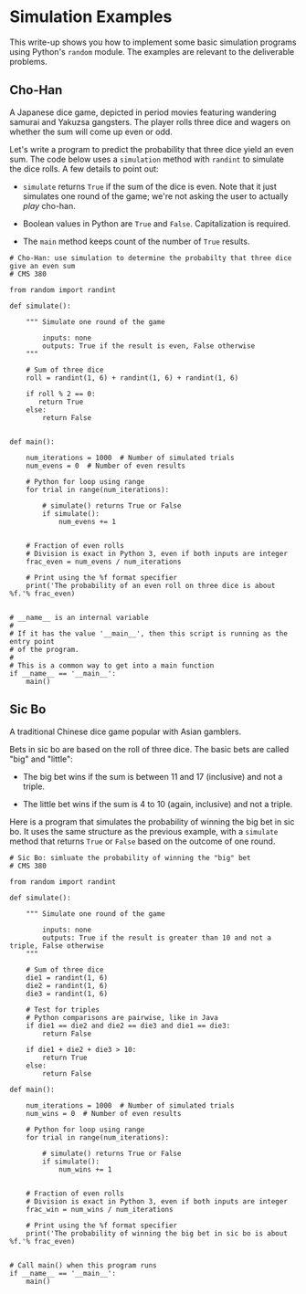 # Simulation Examples

This write-up shows you how to implement some basic simulation programs using Python's `random` module. The examples are relevant to the 
deliverable problems.

## Cho-Han

A Japanese dice game, depicted in period movies featuring wandering samurai and Yakuzsa gangsters. The player rolls three dice and wagers on whether the sum will come up even or odd.

Let's write a program to predict the probability that three dice yield an even sum. The code below uses a `simulation` method with `randint` to simulate the dice rolls. A few details to point out:

- `simulate` returns `True` if the sum of the dice is even. Note that it just simulates one round of the game; we're not asking the user to actually *play* cho-han.

- Boolean values in Python are `True` and `False`. Capitalization is required.

- The `main` method keeps count of the number of `True` results.

```
# Cho-Han: use simulation to determine the probabilty that three dice give an even sum
# CMS 380

from random import randint

def simulate():

    """ Simulate one round of the game
        
        inputs: none
        outputs: True if the result is even, False otherwise
    """
    
    # Sum of three dice
    roll = randint(1, 6) + randint(1, 6) + randint(1, 6)
    
    if roll % 2 == 0:
       return True
    else:
        return False
        
        
def main():

    num_iterations = 1000  # Number of simulated trials 
    num_evens = 0  # Number of even results
    
    # Python for loop using range
    for trial in range(num_iterations):
    
        # simulate() returns True or False
        if simulate():
            num_evens += 1
      
    
    # Fraction of even rolls
    # Division is exact in Python 3, even if both inputs are integer
    frac_even = num_evens / num_iterations
      
    # Print using the %f format specifier
    print('The probability of an even roll on three dice is about %f.'% frac_even)
    
    
# __name__ is an internal variable
#
# If it has the value '__main__', then this script is running as the entry point
# of the program.
#
# This is a common way to get into a main function
if __name__ == '__main__':
    main()
```

## Sic Bo

A traditional Chinese dice game popular with Asian gamblers.

Bets in sic bo are based on the roll of three dice. The basic bets are called "big" and "little":

- The big bet wins if the sum is between 11 and 17 (inclusive) and not a triple.

- The little bet wins if the sum is 4 to 10 (again, inclusive) and not a triple.

Here is a program that simulates the probability of winning the big bet in sic bo. It uses the same structure as the previous example, with a `simulate` method that returns `True` or `False` based on the outcome of one round.

```
# Sic Bo: simluate the probability of winning the "big" bet
# CMS 380

from random import randint

def simulate():

    """ Simulate one round of the game
        
        inputs: none
        outputs: True if the result is greater than 10 and not a triple, False otherwise
    """
    
    # Sum of three dice
    die1 = randint(1, 6)
    die2 = randint(1, 6)
    die3 = randint(1, 6)
    
    # Test for triples
    # Python comparisons are pairwise, like in Java
    if die1 == die2 and die2 == die3 and die1 == die3:
        return False
        
    if die1 + die2 + die3 > 10:
        return True
    else:
        return False
        
def main():

    num_iterations = 1000  # Number of simulated trials 
    num_wins = 0  # Number of even results
    
    # Python for loop using range
    for trial in range(num_iterations):
    
        # simulate() returns True or False
        if simulate():
            num_wins += 1
      
    
    # Fraction of even rolls
    # Division is exact in Python 3, even if both inputs are integer
    frac_win = num_wins / num_iterations
      
    # Print using the %f format specifier
    print('The probability of winning the big bet in sic bo is about %f.'% frac_even)
    
    
# Call main() when this program runs
if __name__ == '__main__':
    main()
```
